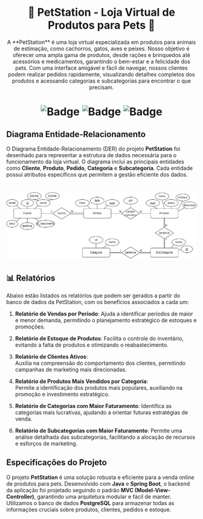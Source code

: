 [//]: # (--------Titulo--------)
<h1 align="center">
  <a>
    🐾 PetStation - Loja Virtual de Produtos para Pets 🛒 
  </a>
</h1>

[//]: # (--------Descricao--------)
<p align="center">
  <a>
  A **PetStation** é uma loja virtual especializada em produtos para animais de estimação, como cachorros, gatos, aves e peixes. Nosso objetivo é oferecer uma ampla gama de produtos, desde rações e brinquedos até acessórios e medicamentos, garantindo o bem-estar e a felicidade dos pets. Com uma interface amigável e fácil de navegar, nossos clientes podem realizar pedidos rapidamente, visualizando detalhes completos dos produtos e acessando categorias e subcategorias para encontrar o que precisam.
  </a>
</p>

[//]: # (--------Badge--------)
<h1 align="center">
  
  ![Badge](https://img.shields.io/badge/Linguagem-JAVA-FFD700)
  ![Badge](https://img.shields.io/badge/Framework-SpringBoot-FFD700)
  ![Badge](https://img.shields.io/badge/SGBD-PostGresql-FFD700)
  
</h1>

## Diagrama Entidade-Relacionamento
O Diagrama Entidade-Relacionamento (DER) do projeto **PetStation** foi desenhado para representar a estrutura de dados necessária para o funcionamento da loja virtual. O diagrama inclui as principais entidades como **Cliente**, **Produto**, **Pedido**, **Categoria** e **Subcategoria**. Cada entidade possui atributos específicos que permitem a gestão eficiente dos dados.

[//]: # (--------Banner--------)
<h1 align="center">
  
  ![oi](https://github.com/gabryeleite/PetStation/blob/117ecf5cfe03e60ee289c5cafcfaf3d58000bdc1/ER_petstation.jpg)
  
</h1>
 
## 📊 **Relatórios**

Abaixo estão listados os relatórios que podem ser gerados a partir do banco de dados da PetStation, com os benefícios associados a cada um:

1. **Relatório de Vendas por Período**: 
   Ajuda a identificar períodos de maior e menor demanda, permitindo o planejamento estratégico de estoques e promoções.

2. **Relatório de Estoque de Produtos**:
   Facilita o controle do inventário, evitando a falta de produtos e otimizando o reabastecimento.

3. **Relatório de Clientes Ativos**:   
   Auxilia na compreensão do comportamento dos clientes, permitindo campanhas de marketing mais direcionadas.

4. **Relatório de Produtos Mais Vendidos por Categoria**:  
   Permite a identificação dos produtos mais populares, auxiliando na promoção e investimento estratégico.

5. **Relatório de Categorias com Maior Faturamento**: 
   Identifica as categorias mais lucrativas, ajudando a orientar futuras estratégias de venda.

6. **Relatório de Subcategorias com Maior Faturamento**:
   Permite uma análise detalhada das subcategorias, facilitando a alocação de recursos e esforços de marketing.



## Especificações do Projeto 
O projeto **PetStation** é uma solução robusta e eficiente para a venda online de produtos para pets. Desenvolvido com **Java** e **Spring Boot**, o backend da aplicação foi projetado seguindo o padrão **MVC (Model-View-Controller)**, garantindo uma arquitetura modular e fácil de manter. Utilizamos o banco de dados **PostgreSQL** para armazenar todas as informações cruciais sobre produtos, clientes, pedidos e estoque.
